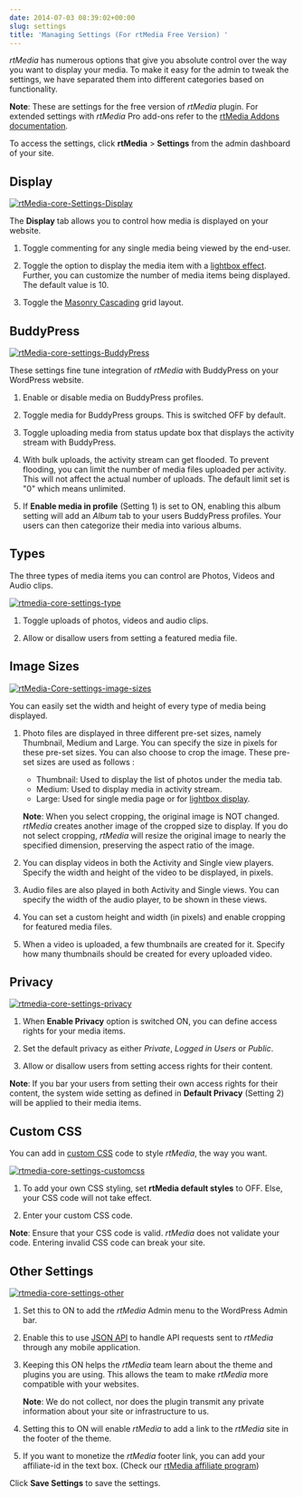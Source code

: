 ```yaml
---
date: 2014-07-03 08:39:02+00:00
slug: settings
title: 'Managing Settings (For rtMedia Free Version) '
---
```


*rtMedia* has numerous options that give you absolute control over the way you want to display your media. To make it easy for the admin to tweak the settings,  we have separated them into different categories based on functionality.

**Note**: These are settings for the free version of *rtMedia* plugin. For extended settings with *rtMedia* Pro add-ons refer to the [rtMedia Addons documentation](/rtmedia/addons/).

To access the settings, click **rtMedia** > **Settings** from the admin dashboard of your site.

## Display


[![rtMedia-core-Settings-Display](http://docs.rtcamp.com/wp-content/uploads/2014/07/rtMedia-core-Settings-Display.png)](http://docs.rtcamp.com/wp-content/uploads/2014/07/rtMedia-core-Settings-Display.png)

The **Display** tab allows you to control how media is displayed on your website.

	
  1. Toggle commenting for any single media being viewed by the end-user.

	
  2. Toggle the option to display the media item with a [lightbox effect](http://lokeshdhakar.com/projects/lightbox2/). Further, you can customize the number of media items being displayed. The default value is 10.

	
  3. Toggle the [Masonry Cascading](http://masonry.desandro.com/) grid layout. 


## BuddyPress


[![rtMedia-core-settings-BuddyPress](http://docs.rtcamp.com/wp-content/uploads/2014/07/rtMedia-core-settings-BuddyPress.png)](http://docs.rtcamp.com/wp-content/uploads/2014/07/rtMedia-core-settings-BuddyPress.png)

	
These settings fine tune integration of *rtMedia* with BuddyPress on your WordPress website.

	
  1. Enable or disable media on BuddyPress profiles.

	
  2. Toggle media for BuddyPress groups. This is switched OFF by default.

	
  3. Toggle uploading media from status update box that displays the activity stream with BuddyPress.
  
  4. With bulk uploads, the activity stream can get flooded. To prevent flooding, you can limit the number of media files uploaded per activity. This will not affect the actual number of uploads. The default limit set is "0" which means unlimited.

  5. If **Enable media in profile** (Setting 1) is set to ON, enabling this album setting will add an *Album* tab to your users BuddyPress profiles. Your users can then categorize their media into various albums.


## Types

The three types of media items you can control are Photos, Videos and Audio clips.

[![rtmedia-core-settings-type](http://docs.rtcamp.com/wp-content/uploads/2014/07/rtmedia-core-settings-type.png)](http://docs.rtcamp.com/wp-content/uploads/2014/07/rtmedia-core-settings-type.png)


  1. Toggle uploads of photos, videos and audio clips.

	
  2. Allow or disallow users from setting a featured media file.

## Image Sizes


[![rtMedia-Core-settings-image-sizes](http://docs.rtcamp.com/wp-content/uploads/2014/07/rtMedia-Core-settings-image-sizes.png)](http://docs.rtcamp.com/wp-content/uploads/2014/07/rtMedia-Core-settings-image-sizes.png)

You can easily set the width and height of every type of media being displayed.


  1. Photo files are displayed in three different pre-set sizes, namely Thumbnail, Medium and Large. You can specify the size in pixels for these pre-set sizes. You can also choose to crop the image. These pre-set sizes are used as follows :
  
      * Thumbnail: Used to display the list of photos under the media tab.
      * Medium: Used to display media in activity stream.
      * Large: Used for single media page or for [lightbox display](http://lokeshdhakar.com/projects/lightbox2/).

      **Note**: When you select cropping, the original image is NOT changed. *rtMedia* creates another image of the cropped size to display. If you do not select cropping, *rtMedia* will resize the original image to nearly the specified dimension, preserving the aspect ratio of the image.
	
  2. You can display videos in both the Activity and Single view players. Specify the width and height of the video to be displayed, in pixels.

	
  3. Audio files are also played in both Activity and Single views. You can specify the width of the audio player, to be shown in these views.

	
  4. You can set a custom height and width (in pixels) and enable cropping for featured media files.

	
  5. When a video is uploaded, a few thumbnails are created for it. Specify how many thumbnails should be created for every uploaded video.


## Privacy


[![rtmedia-core-settings-privacy](http://docs.rtcamp.com/wp-content/uploads/2014/07/rtmedia-core-settings-privacy.png)](http://docs.rtcamp.com/wp-content/uploads/2014/07/rtmedia-core-settings-privacy.png)

	
  1. When **Enable Privacy** option is switched ON, you can define access rights for your media items. 

	
  2. Set the default privacy as either *Private*, *Logged in Users* or *Public*.

	
  3. Allow or disallow users from setting access rights for their content.
  
   **Note**: If you bar your users from setting their own access rights for their content, the system wide setting as defined in **Default Privacy** (Setting 2) will be applied to their media items.

## Custom CSS

You can add in [custom CSS](http://www.w3schools.com/css/) code to style *rtMedia*, the way you want. 

[![rtmedia-core-settings-customcss](http://docs.rtcamp.com/wp-content/uploads/2014/07/rtmedia-core-settings-customcss.png)](http://docs.rtcamp.com/wp-content/uploads/2014/07/rtmedia-core-settings-customcss.png)

	
  1. To add your own CSS styling, set **rtMedia default styles** to OFF. Else, your CSS code will not take effect.

	
  2. Enter your custom CSS code.
  
   **Note**: Ensure that your CSS code is valid. *rtMedia* does not validate your code. Entering invalid CSS code can break your site.


## Other Settings


[![rtmedia-core-settings-other](http://docs.rtcamp.com/wp-content/uploads/2014/07/rtmedia-core-settings-other.png)](http://docs.rtcamp.com/wp-content/uploads/2014/07/rtmedia-core-settings-other.png)


  1. Set this to ON to add the *rtMedia* Admin menu to the WordPress Admin bar.

	
  2. Enable this to use [JSON API](/rtmedia/docs/developer/json-api/) to handle API requests sent to *rtMedia* through any mobile application.

	
  3. Keeping this ON helps the *rtMedia* team learn about the theme and plugins you are using. This allows the team to make *rtMedia* more compatible with your websites. 
  
      **Note**: We do not collect, nor does the plugin transmit any private information about your site or infrastructure to us.

	
  4. Setting this to ON will enable *rtMedia* to add a link to the *rtMedia* site in the footer of the theme.

	
  5. If you want to monetize the *rtMedia* footer link, you can add your affiliate-id in the text box. (Check our [rtMedia affiliate program](https://rtcamp.com/affiliates/))


Click **Save Settings** to save the settings.
